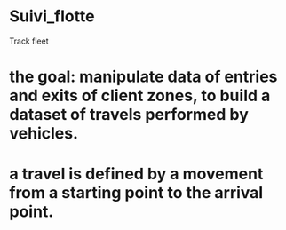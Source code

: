 # Suivi_flotte
Track fleet
# the goal: manipulate data of entries and exits of client zones, to build a dataset of travels performed by vehicles.
# a travel is defined by a movement from a starting point to the arrival point.
#

